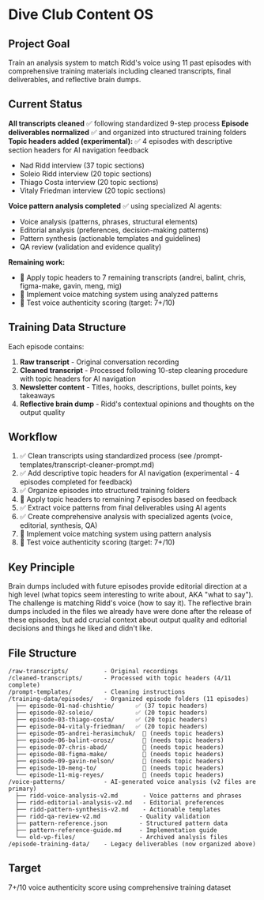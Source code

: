 # Dive Club Content OS

## Project Goal
Train an analysis system to match Ridd's voice using 11 past episodes with comprehensive training materials including cleaned transcripts, final deliverables, and reflective brain dumps.

## Current Status
**All transcripts cleaned** ✅ following standardized 9-step process
**Episode deliverables normalized** ✅ and organized into structured training folders
**Topic headers added (experimental):** ✅ 4 episodes with descriptive section headers for AI navigation feedback
- Nad Ridd interview (37 topic sections)
- Soleio Ridd interview (20 topic sections) 
- Thiago Costa interview (20 topic sections)
- Vitaly Friedman interview (20 topic sections)

**Voice pattern analysis completed** ✅ using specialized AI agents:
- Voice analysis (patterns, phrases, structural elements)
- Editorial analysis (preferences, decision-making patterns)
- Pattern synthesis (actionable templates and guidelines)
- QA review (validation and evidence quality)

**Remaining work:**
- 🔄 Apply topic headers to 7 remaining transcripts (andrei, balint, chris, figma-make, gavin, meng, mig)
- 📝 Implement voice matching system using analyzed patterns
- 🧪 Test voice authenticity scoring (target: 7+/10)

## Training Data Structure
Each episode contains:
1. **Raw transcript** - Original conversation recording
2. **Cleaned transcript** - Processed following 10-step cleaning procedure with topic headers for AI navigation
3. **Newsletter content** - Titles, hooks, descriptions, bullet points, key takeaways
4. **Reflective brain dump** - Ridd's contextual opinions and thoughts on the output quality

## Workflow
1. ✅ Clean transcripts using standardized process (see /prompt-templates/transcript-cleaner-prompt.md)
2. ✅ Add descriptive topic headers for AI navigation (experimental - 4 episodes completed for feedback)
3. ✅ Organize episodes into structured training folders
4. 🔄 Apply topic headers to remaining 7 episodes based on feedback
5. ✅ Extract voice patterns from final deliverables using AI agents
6. ✅ Create comprehensive analysis with specialized agents (voice, editorial, synthesis, QA)
7. 📝 Implement voice matching system using pattern analysis
8. 🧪 Test voice authenticity scoring (target: 7+/10)

## Key Principle
Brain dumps included with future episodes provide editorial direction at a high level (what topics seem interesting to write about, AKA "what to say"). The challenge is matching Ridd's voice (how to say it). The reflective brain dumps included in the files we already have were done after the release of these episodes, but add crucial context about output quality and editorial decisions and things he liked and didn't like.

## File Structure
```
/raw-transcripts/          - Original recordings
/cleaned-transcripts/      - Processed with topic headers (4/11 complete)
/prompt-templates/         - Cleaning instructions
/training-data/episodes/   - Organized episode folders (11 episodes)
  ├── episode-01-nad-chishtie/      ✅ (37 topic headers)
  ├── episode-02-soleio/            ✅ (20 topic headers)
  ├── episode-03-thiago-costa/      ✅ (20 topic headers)
  ├── episode-04-vitaly-friedman/   ✅ (20 topic headers)
  ├── episode-05-andrei-herasimchuk/  🔄 (needs topic headers)
  ├── episode-06-balint-orosz/        🔄 (needs topic headers)
  ├── episode-07-chris-abad/          🔄 (needs topic headers)
  ├── episode-08-figma-make/          🔄 (needs topic headers)
  ├── episode-09-gavin-nelson/        🔄 (needs topic headers)
  ├── episode-10-meng-to/             🔄 (needs topic headers)
  └── episode-11-mig-reyes/           🔄 (needs topic headers)
/voice-patterns/           - AI-generated voice analysis (v2 files are primary)
  ├── ridd-voice-analysis-v2.md       - Voice patterns and phrases
  ├── ridd-editorial-analysis-v2.md   - Editorial preferences
  ├── ridd-pattern-synthesis-v2.md    - Actionable templates
  ├── ridd-qa-review-v2.md           - Quality validation
  ├── pattern-reference.json         - Structured pattern data
  ├── pattern-reference-guide.md     - Implementation guide
  └── old-vp-files/                  - Archived analysis files
/episode-training-data/    - Legacy deliverables (now organized above)
```

## Target
7+/10 voice authenticity score using comprehensive training dataset